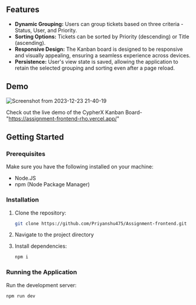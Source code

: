 ## Features

- **Dynamic Grouping:** Users can group tickets based on three criteria - Status, User, and Priority.
- **Sorting Options:** Tickets can be sorted by Priority (descending) or Title (ascending).
- **Responsive Design:** The Kanban board is designed to be responsive and visually appealing, ensuring a seamless experience across devices.
- **Persistence:** User's view state is saved, allowing the application to retain the selected grouping and sorting even after a page reload.

## Demo

![Screenshot from 2023-12-23 21-40-19](https://github.com/Priyanshu475/Frontend-Assignment/assets/96469123/3d951e44-6364-474f-9671-42783c49582d)


Check out the live demo of the CypherX Kanban Board-"https://assignment-frontend-rho.vercel.app/"

## Getting Started

### Prerequisites

Make sure you have the following installed on your machine:

- Node.JS
- npm (Node Package Manager)

### Installation

1. Clone the repository:

    ```bash
    git clone https://github.com/Priyanshu475/Assignment-frontend.git
    ```

2. Navigate to the project directory

3. Install dependencies:

    ```bash
    npm i
    ```

### Running the Application

Run the development server:

```bash
npm run dev
